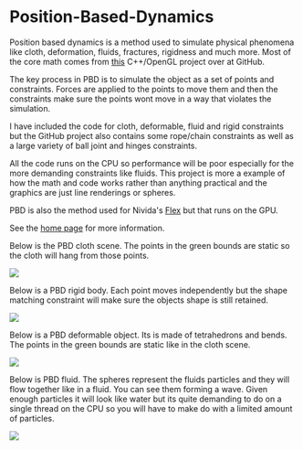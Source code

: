 # Position-Based-Dynamics

Position based dynamics is a method used to simulate physical phenomena like cloth, deformation, fluids, fractures, rigidness and much more. Most of the core math comes from [this](https://github.com/InteractiveComputerGraphics/PositionBasedDynamics) C++/OpenGL project over at GitHub.

 
The key process in PBD is to simulate the object as a set of points and constraints. Forces are applied to the points to move them and then the constraints make sure the points wont move in a way that violates the simulation.


I have included the code for cloth, deformable, fluid and rigid constraints but the GitHub project also contains some rope/chain constraints as well as a large variety of ball joint and hinges constraints.


All the code runs on the CPU so performance will be poor especially for the more demanding constraints like fluids. This project is more a example of how the math and code works rather than anything practical and the graphics are just line renderings or spheres.


PBD is also the method used for Nivida's [Flex](https://developer.nvidia.com/flex) but that runs on the GPU.

See the [home page](https://www.digital-dust.com/single-post/2017/04/09/Position-based-dynamics-in-Unity) for more information.

Below is the PBD cloth scene. The points in the green bounds are static so the cloth will hang from those points.

![](https://static.wixstatic.com/media/1e04d5_4486dee7dc464bbb9dcee6edb4ec532c~mv2.jpg/v1/fill/w_550,h_550,al_c,q_80,usm_0.66_1.00_0.01/1e04d5_4486dee7dc464bbb9dcee6edb4ec532c~mv2.jpg)

Below is a PBD rigid body. Each point moves independently but the shape matching constraint will make sure the objects shape is still retained.

![](https://static.wixstatic.com/media/1e04d5_5094bf7934ef4a47bebdc2b8d3e9c07e~mv2.jpg/v1/fill/w_550,h_550,al_c,q_80,usm_0.66_1.00_0.01/1e04d5_5094bf7934ef4a47bebdc2b8d3e9c07e~mv2.jpg)

Below is a PBD deformable object. Its is made of tetrahedrons and bends. The points in the green bounds are static like in the cloth scene.

![](https://static.wixstatic.com/media/1e04d5_e4f76c0ddd164f879d65663cd9a298e7~mv2.jpg/v1/fill/w_550,h_550,al_c,q_80,usm_0.66_1.00_0.01/1e04d5_e4f76c0ddd164f879d65663cd9a298e7~mv2.jpg)

Below is PBD fluid. The spheres represent the fluids particles and they will flow together like in a fluid. You can see them forming a wave. Given enough particles it will look like water but its quite demanding to do on a single thread on the CPU so you will have to make do with a limited amount of particles.

![](https://static.wixstatic.com/media/1e04d5_7dea3eab707145c69d529e4ef9a7d3a6~mv2.jpg/v1/fill/w_550,h_550,al_c,q_80,usm_0.66_1.00_0.01/1e04d5_7dea3eab707145c69d529e4ef9a7d3a6~mv2.jpg)
